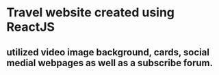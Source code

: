 # Travel website created using ReactJS

## utilized video image background, cards, social medial webpages as well as a subscribe forum.

